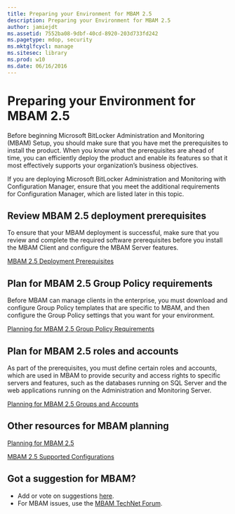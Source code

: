 ```yaml
---
title: Preparing your Environment for MBAM 2.5
description: Preparing your Environment for MBAM 2.5
author: jamiejdt
ms.assetid: 7552ba08-9dbf-40cd-8920-203d733fd242
ms.pagetype: mdop, security
ms.mktglfcycl: manage
ms.sitesec: library
ms.prod: w10
ms.date: 06/16/2016
---
```



# Preparing your Environment for MBAM 2.5


Before beginning Microsoft BitLocker Administration and Monitoring (MBAM) Setup, you should make sure that you have met the prerequisites to install the product. When you know what the prerequisites are ahead of time, you can efficiently deploy the product and enable its features so that it most effectively supports your organization’s business objectives.

If you are deploying Microsoft BitLocker Administration and Monitoring with Configuration Manager, ensure that you meet the additional requirements for Configuration Manager, which are listed later in this topic.

## Review MBAM 2.5 deployment prerequisites


To ensure that your MBAM deployment is successful, make sure that you review and complete the required software prerequisites before you install the MBAM Client and configure the MBAM Server features.

[MBAM 2.5 Deployment Prerequisites](mbam-25-deployment-prerequisites.md)

## Plan for MBAM 2.5 Group Policy requirements


Before MBAM can manage clients in the enterprise, you must download and configure Group Policy templates that are specific to MBAM, and then configure the Group Policy settings that you want for your environment.

[Planning for MBAM 2.5 Group Policy Requirements](planning-for-mbam-25-group-policy-requirements.md)

## Plan for MBAM 2.5 roles and accounts


As part of the prerequisites, you must define certain roles and accounts, which are used in MBAM to provide security and access rights to specific servers and features, such as the databases running on SQL Server and the web applications running on the Administration and Monitoring Server.

[Planning for MBAM 2.5 Groups and Accounts](planning-for-mbam-25-groups-and-accounts.md)

## Other resources for MBAM planning


[Planning for MBAM 2.5](planning-for-mbam-25.md)

[MBAM 2.5 Supported Configurations](mbam-25-supported-configurations.md)

## Got a suggestion for MBAM?
- Add or vote on suggestions [here](http://mbam.uservoice.com/forums/268571-microsoft-bitlocker-administration-and-monitoring). 
- For MBAM issues, use the [MBAM TechNet Forum](https://social.technet.microsoft.com/Forums/home?forum=mdopmbam).

 

 





